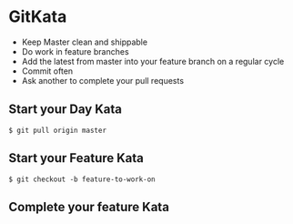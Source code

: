 # GitKata
* Keep Master clean and shippable
* Do work in feature branches
* Add the latest from master into your feature branch on a regular cycle
* Commit often
* Ask another to complete your pull requests

## Start your Day Kata
	$ git pull origin master

## Start your Feature Kata
	$ git checkout -b feature-to-work-on

## Complete your feature Kata

